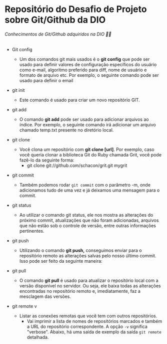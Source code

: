 # Repositório do Desafio de Projeto sobre Git/Github da DIO 



###### Conhecimentos de Git/Github adquiridos na DIO :man_technologist:

- Git config 

  - Um dos comandos git mais usados é o **git config** que pode ser usado para definir valores de configuração específicos do usuário como e-mail, algoritmo preferido para diff, nome de usuário e formato de arquivo etc. Por exemplo, o seguinte comando pode ser usado para definir o email

  

- git init 

  - Este comando é usado para criar um novo repositório GIT.

  

- git add 

  - O comando **git add** pode ser usado para adicionar arquivos ao índice. Por exemplo, o seguinte comando irá adicionar um arquivo chamado temp.txt presente no diretório local.

- git clone 

  - Você clona um repositório com **git clone [url]**. Por exemplo, caso você queria clonar a biblioteca Git do Ruby chamada Grit, você pode fazê-lo da seguinte forma:
    - git clone git://github.com/schacon/grit.git mygrit

- git commit 

  - Também podemos rodar `git commit` com o parâmetro -m, onde adicionamos tudo de uma vez e já deixamos uma mensagem para o commit.

- git status 

  - Ao utilizar o comando git status, ele nos mostra as alterações do próximo commit, atualizações que não foram adicionadas, arquivos que não estão sob o controle de versão, entre outras informações pertinentes.

- git push

  - Utilizando o comando **git push,** conseguimos enviar para o repositório remoto as alterações salvas pelo nosso último commit. Isso pode ser feito da seguinte maneira:

- git pull 

  - O comando **git pull** é usado para atualizar o repositório local com a versão disponível no servidor. Ou seja, ele baixa todas as alterações encontradas no repositório remoto e, imediatamente, faz a mesclagem das versões.

- git remote v 

  - Listar as conexões remotas que você tem com outros repositórios.
    - Vai imprimir a lista de nomes de repositórios marcados e também a URL do repositório correspondente. A opção `-v` significa "verbose". Abaixo, há uma saída de exemplo da saída `git remote` detalhada.













